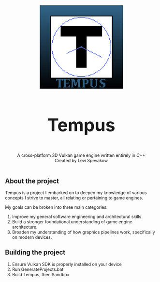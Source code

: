 <br/>
<div align="center">
  <img src="Logo.png" alt="Logo" width="275" height="275">

  <h3 align="center" style="font-size:6vw; font-weight: bold;">Tempus</h3>

  <p align="center">
    A cross-platform 3D Vulkan game engine written entirely in C++
    <br />
    Created by Levi Spevakow
    <br />
    <br />
  </p>
</div>



## About the project
 Tempus is a project I embarked on to deepen my knowledge of various concepts I strive to master, all relating or pertaining to game engines.

 My goals can be broken into three main categories:

 1. Improve my general software engineering and architectural skills.
 2. Build a stronger foundational understanding of game engine architecture.
 3. Broaden my understanding of how graphics pipelines work, specifically on modern devices.

## Building the project
 1. Ensure Vulkan SDK is properly installed on your device
 2. Run GenerateProjects.bat
 3. Build Tempus, then Sandbox
